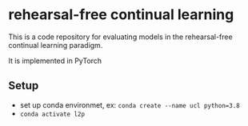 # rehearsal-free continual learning
This is a code repository for evaluating models in the rehearsal-free continual learning paradigm.

It is implemented in PyTorch

## Setup
 * set up conda environmet, ex: `conda create --name ucl python=3.8`
 * `conda activate l2p`
